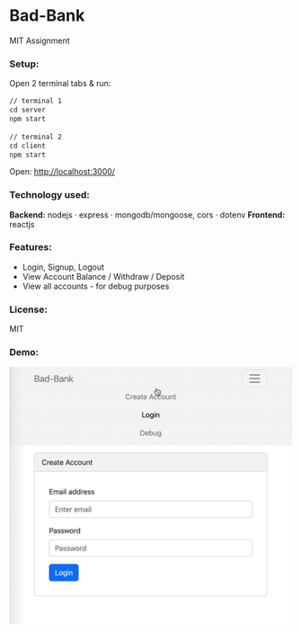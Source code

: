 # Bad-Bank
MIT Assignment

### Setup:

Open 2 terminal tabs & run:

```
// terminal 1
cd server
npm start

// terminal 2
cd client
npm start
```
Open: [http://localhost:3000/](http://localhost:3000/)

### Technology used:
**Backend:**
nodejs · express · mongodb/mongoose, cors · dotenv
**Frontend:**
reactjs

### Features:
- Login, Signup, Logout
- View Account Balance / Withdraw / Deposit
- View all accounts - for debug purposes

### License:
MIT

### Demo:
![demo video](demo.gif)